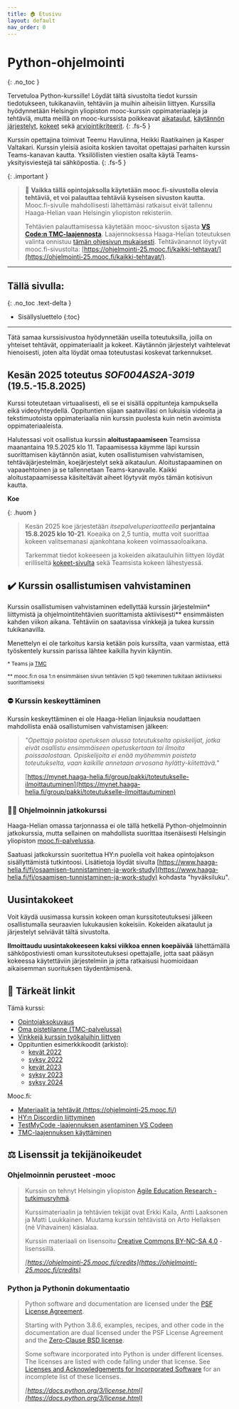 ```yaml
---
title: 🏠 Etusivu
layout: default
nav_order: 0
---
```


# Python-ohjelmointi
{: .no_toc }

Tervetuloa Python-kurssille! Löydät tältä sivustolta tiedot kurssin tiedotukseen, tukikanaviin, tehtäviin ja muihin aiheisiin liittyen. Kurssilla hyödynnetään Helsingin yliopiston mooc-kurssin oppimateriaaleja ja tehtäviä, mutta meillä on mooc-kurssista poikkeavat [aikataulut](/aikataulu/), [käytännön järjestelyt](/tehtavat/), [kokeet](/koe/) sekä [arviointikriteerit](/arviointi/).
{: .fs-5 }

Kurssin opettajina toimivat Teemu Havulinna, Heikki Raatikainen ja Kasper Valtakari. Kurssin yleisiä asioita koskien tavoitat opettajasi parhaiten kurssin Teams-kanavan kautta. Yksilöllisten viestien osalta käytä Teams-yksityisviestejä tai sähköpostia.
{: .fs-5 }


{: .important }
> 📣 **Vaikka tällä opintojaksolla käytetään mooc.fi-sivustolla olevia tehtäviä, et voi palauttaa tehtäviä kyseisen sivuston kautta.** Mooc.fi-sivulle mahdollisesti lähettämäsi ratkaisut eivät tallennu Haaga-Helian vaan Helsingin yliopiston rekisteriin.
>
> Tehtävien palauttamisessa käytetään mooc-sivuston sijasta [**VS Code:n TMC-laajennosta**](/tehtavat/#testmycode-laajennos). Laajennoksessa Haaga-Helian toteutuksen valinta onnistuu [tämän ohjesivun mukaisesti](/tehtavat/#testmycode-laajennos). Tehtävänannot löytyvät mooc.fi-sivustolta: [https://ohjelmointi-25.mooc.fi/kaikki-tehtavat/](https://ohjelmointi-25.mooc.fi/kaikki-tehtavat/).

---

## Tällä sivulla:
{: .no_toc .text-delta }

* Sisällysluettelo
{:toc}

---

Tätä samaa kurssisivustoa hyödynnetään useilla toteutuksilla, joilla on yhteiset tehtävät, oppimateriaalit ja kokeet. Käytännön järjestelyt vaihtelevat hienoisesti, joten alta löydät omaa toteutustasi koskevat tarkennukset.


## Kesän 2025 toteutus *SOF004AS2A-3019* (19.5.-15.8.2025)

Kurssi toteutetaan virtuaalisesti, eli se ei sisällä oppitunteja kampuksella eikä videoyhteydellä. Oppituntien sijaan saatavillasi on lukuisia videoita ja tekstimuotoista oppimateriaalia niin kurssin puolesta kuin netin avoimista oppimateriaaleista.

Halutessasi voit osallistua kurssin **aloitustapaamiseen** Teamsissa maanantaina 19.5.2025 klo 11. Tapaamisessa käymme läpi kurssin suorittamisen käytännön asiat, kuten osallistumisen vahvistamisen, tehtäväjärjestelmän, koejärjestelyt sekä aikataulun. Aloitustapaaminen on vapaaehtoinen ja se tallennetaan Teams-kanavalle. Kaikki aloitustapaamisessa käsiteltävät aiheet löytyvät myös tämän kotisivun kautta.

**Koe**

{: .huom }
> Kesän 2025 koe järjestetään *itsepalveluperiaatteella* **perjantaina 15.8.2025 klo 10-21**. Koeaika on 2,5 tuntia, mutta voit suorittaa kokeen valitsemanasi ajankohtana kokeen voimassaoloaikana.
>
> Tarkemmat tiedot kokeeseen ja kokeiden aikatauluihin liittyen löydät erilliseltä [kokeet-sivulta](./koe/) sekä Teamsista kokeen lähestyessä.


## ✔️ Kurssin osallistumisen vahvistaminen

Kurssin osallistumisen vahvistaminen edellyttää kurssin järjestelmiin\* liittymistä ja ohjelmointitehtävien suorittamista aktiivisesti\*\* ensimmäisten kahden viikon aikana. Tehtäviin on saatavissa vinkkejä ja tukea kurssin tukikanavilla.

Menettelyn ei ole tarkoitus karsia ketään pois kurssilta, vaan varmistaa, että työskentely kurssin parissa lähtee kaikilla hyvin käyntiin.

<small>* Teams ja [TMC](https://tmc.mooc.fi/org/haaga-helia/)</small>

<small>** mooc.fi:n osa 1:n ensimmäisen sivun tehtävien (5 kpl) tekeminen tulkitaan aktiiviseksi suorittamiseksi</small>


### ⛔ Kurssin keskeyttäminen

Kurssin keskeyttäminen ei ole Haaga-Helian linjauksia noudattaen mahdollista enää osallistumisen vahvistamisen jälkeen:

> *"Opettaja poistaa opetuksen alussa toteutukselta opiskelijat, jotka eivät osallistu ensimmäiseen opetuskertaan tai ilmoita poissaolostaan. Opiskelijoita ei enää myöhemmin poisteta toteutukselta, vaan kaikille annetaan arvosana hylätty-kiitettävä."*
>
> [https://mynet.haaga-helia.fi/group/pakki/toteutukselle-ilmoittautuminen](https://mynet.haaga-helia.fi/group/pakki/toteutukselle-ilmoittautuminen)


### 🧙‍♂️ Ohjelmoinnin jatkokurssi

Haaga-Helian omassa tarjonnassa ei ole tällä hetkellä Python-ohjelmoinnin jatkokurssia, mutta sellainen on mahdollista suorittaa itsenäisesti Helsingin yliopiston [mooc.fi-palvelussa](https://www.mooc.fi/).

Saatuasi jatkokurssin suoritettua HY:n puolella voit hakea opintojakson sisällyttämistä tutkintoosi. Lisätietoja löydät sivulta [https://www.haaga-helia.fi/fi/osaamisen-tunnistaminen-ja-work-study](https://www.haaga-helia.fi/fi/osaamisen-tunnistaminen-ja-work-study) kohdasta "hyväksiluku".


## Uusintakokeet

Voit käydä uusimassa kurssin kokeen oman kurssitoteutuksesi jälkeen osallistumalla seuraavien lukukausien kokeisiin. Kokeiden aikataulut ja järjestelyt selviävät tältä sivustolta.

**Ilmoittaudu uusintakokeeseen kaksi viikkoa ennen koepäivää** lähettämällä sähköpostiviesti oman kurssitoteutuksesi opettajalle, jotta saat pääsyn kokeessa käytettäviin järjestelmiin ja jotta ratkaisusi huomioidaan aikaisemman suorituksen täydentämisenä.


## 🔗 Tärkeät linkit

Tämä kurssi:

* [Opintojaksokuvaus](https://opinto-opas.haaga-helia.fi/course_unit/SOF004AS2A)
* [Oma pistetilanne (TMC-palvelussa)](https://tmc.mooc.fi/org/haaga-helia/)
* [Vinkkejä kurssin työkaluihin liittyen](/vinkit)
* Oppituntien esimerkkikoodit (arkisto):
    * [kevät 2022](https://github.com/python-ohjelmointi/esimerkit/)
    * [syksy 2022](https://github.com/python-ohjelmointi/esimerkit-s22/)
    * [kevät 2023](https://github.com/python-ohjelmointi/esimerkit-k23/)
    * [syksy 2023](https://github.com/python-ohjelmointi/esimerkit-s23/)
    * [syksy 2024](https://github.com/python-ohjelmointi/esimerkit-s24/)

Mooc.fi:

* [Materiaalit ja tehtävät (https://ohjelmointi-25.mooc.fi/)](https://ohjelmointi-25.mooc.fi/)
* [HY:n Discordiin liittyminen](https://study.cs.helsinki.fi/discord/join/ohjelmoinnin_mooc)
* [TestMyCode -laajennuksen asentaminen VS Codeen](https://www.mooc.fi/fi/installation/vscode/#TestMyCode-asentaminen)
* [TMC-laajennuksen käyttäminen](https://www.mooc.fi/fi/installation/vscode/#ohjelmoinnin-aloittaminen)


## ⚖️ Lisenssit ja tekijänoikeudet

### Ohjelmoinnin perusteet -mooc

> Kurssin on tehnyt Helsingin yliopiston [Agile Education Research -tutkimusryhmä](https://www.helsinki.fi/en/researchgroups/data-driven-education).
>
> Kurssimateriaalin ja tehtävien tekijät ovat Erkki Kaila, Antti Laaksonen ja Matti Luukkainen. Muutama kurssin tehtävistä on Arto Hellaksen (né Vihavainen) käsialaa.
>
> Kurssin materiaali on lisensoitu [Creative Commons BY-NC-SA 4.0](https://creativecommons.org/licenses/by-nc-sa/4.0/deed.fi) -lisenssillä.
>
> *[https://ohjelmointi-25.mooc.fi/credits](https://ohjelmointi-25.mooc.fi/credits)*


### Python ja Pythonin dokumentaatio

> Python software and documentation are licensed under the [PSF License Agreement](https://docs.python.org/3/license.html#psf-license).
>
> Starting with Python 3.8.6, examples, recipes, and other code in the documentation are dual licensed under the PSF License Agreement and the [Zero-Clause BSD license](https://docs.python.org/3/license.html#bsd0).
>
> Some software incorporated into Python is under different licenses. The licenses are listed with code falling under that license. See [Licenses and Acknowledgements for Incorporated Software](https://docs.python.org/3/license.html#otherlicenses) for an incomplete list of these licenses.
>
> *[https://docs.python.org/3/license.html](https://docs.python.org/3/license.html)*
